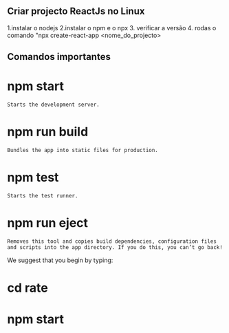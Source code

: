 ## Criar projecto ReactJs no Linux
1.instalar o nodejs 
2.instalar o npm e o npx
3. verificar a versão
4. rodas o comando "npx create-react-app <nome_do_projecto>

##  Comandos importantes

 # npm start
    Starts the development server.

  # npm run build
    Bundles the app into static files for production.

  # npm test
    Starts the test runner.

  # npm run eject
    Removes this tool and copies build dependencies, configuration files
    and scripts into the app directory. If you do this, you can’t go back!

We suggest that you begin by typing:

  # cd rate
  # npm start